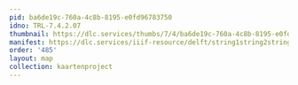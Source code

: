 ```yaml
---
pid: ba6de19c-760a-4c8b-8195-e0fd96783750
idno: TRL-7.4.2.07
thumbnail: https://dlc.services/thumbs/7/4/ba6de19c-760a-4c8b-8195-e0fd96783750/full/400,339/0/default.jpg
manifest: https://dlc.services/iiif-resource/delft/string1string2string3/kaartenproject-2007/TRL-7.4.2.07
order: '485'
layout: map
collection: kaartenproject
---
```

